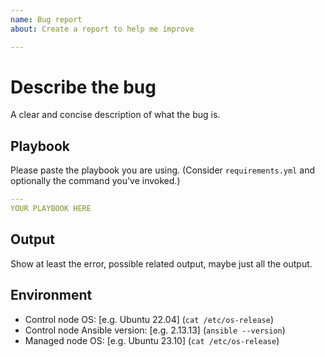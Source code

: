 ```yaml
---
name: Bug report
about: Create a report to help me improve

---
```


# Describe the bug

A clear and concise description of what the bug is.

## Playbook

Please paste the playbook you are using. (Consider `requirements.yml` and
optionally the command you've invoked.)


```yaml
---
YOUR PLAYBOOK HERE
```

## Output

Show at least the error, possible related output, maybe just all the output.

## Environment

- Control node OS: [e.g. Ubuntu 22.04] (`cat /etc/os-release`)
- Control node Ansible version: [e.g. 2.13.13] (`ansible --version`)
- Managed node OS: [e.g. Ubuntu 23.10] (`cat /etc/os-release`)
